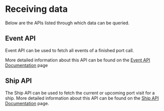 # Receiving data

Below are the APIs listed through which data can be queried.

## Event API

Event API can be used to fetch all events of a finished port call. 

More detailed information about this API can be found on the [Event API Documentation](/receiving-data/event/event-api.md) page

## Ship API

The Ship API can be used to fetch the current or upcoming port visit for a ship.
More detailed information about this API can be found on the [Ship API Documentation](/receiving-data/ship/ship-api.md) page.

